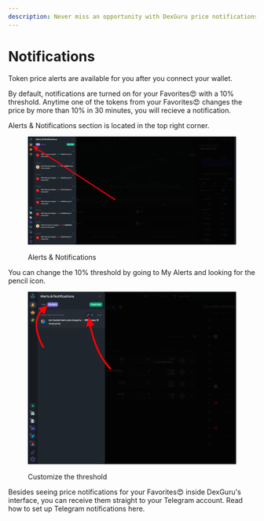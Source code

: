 ```yaml
---
description: Never miss an opportunity with DexGuru price notifications
---
```


# Notifications

Token price alerts are available for you after you connect your wallet.&#x20;

By default, notifications are turned on for your Favorites😍 with a 10% threshold. Anytime one of the tokens from your Favorites😍 changes the price by more than 10% in 30 minutes, you will recieve a notification.

Alerts & Notifications section is located in the top right corner.&#x20;

<figure><img src="../../.gitbook/assets/Screen Shot 2022-10-04 at 2.39.31 PM.png" alt=""><figcaption><p>Alerts &#x26; Notifications</p></figcaption></figure>

You can change the 10% threshold by going to My Alerts and looking for the pencil icon.&#x20;

<figure><img src="../../.gitbook/assets/Screen Shot 2022-10-04 at 2.57.41 PM.png" alt=""><figcaption><p>Customize the threshold</p></figcaption></figure>

Besides seeing price notifications for your Favorites😍 inside DexGuru's interface, you can receive them straight to your Telegram account. Read how to set up Telegram notifications here.&#x20;

